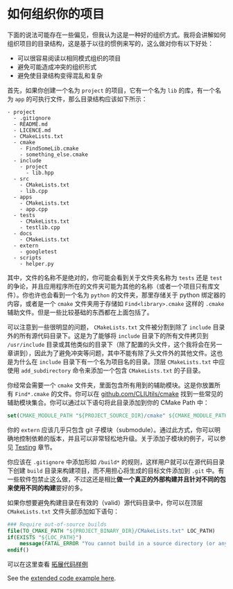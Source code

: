 # 如何组织你的项目

下面的说法可能存在一些偏见，但我认为这是一种好的组织方式。我将会讲解如何组织项目的目录结构，这是基于以往的惯例来写的，这么做对你有以下好处：

* 可以很容易阅读以相同模式组织的项目
* 避免可能造成冲突的组织形式
* 避免使目录结构变得混乱和复杂

首先，如果你创建一个名为 `project` 的项目，它有一个名为 `lib` 的库，有一个名为 `app` 的可执行文件，那么目录结构应该如下所示：

```
- project
  - .gitignore
  - README.md
  - LICENCE.md
  - CMakeLists.txt
  - cmake
    - FindSomeLib.cmake
    - something_else.cmake
  - include
    - project
      - lib.hpp
  - src
    - CMakeLists.txt
    - lib.cpp
  - apps
    - CMakeLists.txt
    - app.cpp
  - tests
    - CMakeLists.txt
    - testlib.cpp
  - docs
    - CMakeLists.txt
  - extern
    - googletest
  - scripts
    - helper.py
```

其中，文件的名称不是绝对的，你可能会看到关于文件夹名称为 `tests`  还是 `test` 的争论，并且应用程序所在的文件夹可能为其他的名称（或者一个项目只有库文件）。你也许也会看到一个名为 `python` 的文件夹，那里存储关于 python 绑定器的内容，或者是一个 `cmake` 文件夹用于存储如 `Find<library>.cmake` 这样的 `.cmake` 辅助文件。但是一些比较基础的东西都在上面包括了。

可以注意到一些很明显的问题， `CMakeLists.txt` 文件被分割到除了 `include` 目录外的所有源代码目录下。这是为了能够将 `include` 目录下的所有文件拷贝到 `/usr/include` 目录或其他类似的目录下（除了配置的头文件，这个我将会在另一章讲到），因此为了避免冲突等问题，其中不能有除了头文件外的其他文件。这也是为什么在 `include` 目录下有一个名为项目名的目录。顶层 `CMakeLists.txt` 中应使用 `add_subdirectory` 命令来添加一个包含 `CMakeLists.txt` 的子目录。

你经常会需要一个 `cmake` 文件夹，里面包含所有用到的辅助模块。这是你放置所有 `Find*.cmake` 的文件。你可以在 [github.com/CLIUtils/cmake](https://github.com/CLIUtils/cmake) 找到一些常见的辅助模块集合。你可以通过以下语句将此目录添加到你的 CMake Path 中：

```cmake
set(CMAKE_MODULE_PATH "${PROJECT_SOURCE_DIR}/cmake" ${CMAKE_MODULE_PATH})
```

你的 `extern` 应该几乎只包含 git 子模块（submodule）。通过此方式，你可以明确地控制依赖的版本，并且可以非常轻松地升级。关于添加子模块的例子，可以参见 [Testing](https://modern-cmake-cn.github.io/Modern-CMake-zh_CN/chapters/testing.html) 章节。

你应该在 `.gitignore` 中添加形如 `/build*` 的规则，这样用户就可以在源代码目录下创建 `build` 目录来构建项目，而不用担心将生成的目标文件添加到 `.git` 中。有一些软件包禁止这么做，不过这还是相比**做一个真正的外部构建并且针对不同的包来使用不同的构建**要好的多。

如果你想要避免构建目录在有效的（valid）源代码目录中，你可以在顶层 `CMakeLists.txt` 文件头部添加如下语句：

```cmake
### Require out-of-source builds
file(TO_CMAKE_PATH "${PROJECT_BINARY_DIR}/CMakeLists.txt" LOC_PATH)
if(EXISTS "${LOC_PATH}")
    message(FATAL_ERROR "You cannot build in a source directory (or any directory with a CMakeLists.txt file). Please make a build subdirectory. Feel free to remove CMakeCache.txt and CMakeFiles.")
endif()
```

可以在这里查看 [拓展代码样例]()

See the [extended code example here](https://github.com/Modern-CMake-CN/Modern-CMake-zh_CN/tree/master/examples/extended-project).
